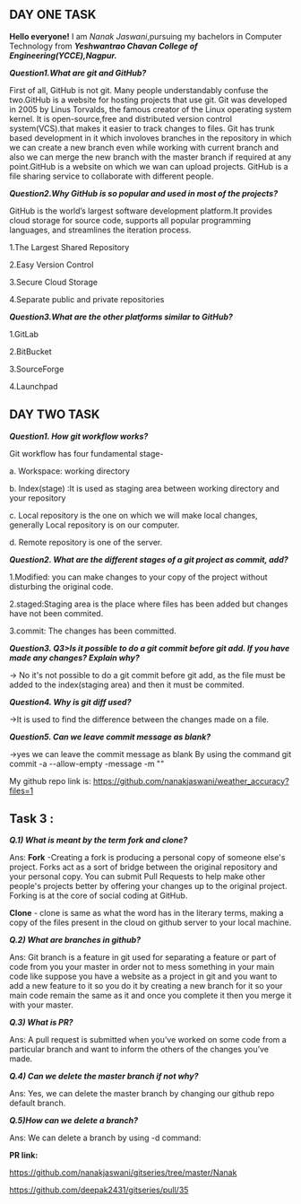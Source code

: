 ## DAY ONE TASK

**Hello everyone!**
I am *Nanak Jaswani*,pursuing
my bachelors in Computer Technology from _**Yeshwantrao Chavan  College of Engineering(YCCE),Nagpur.**_

_**Question1.What are git and GitHub?**_

First of all, GitHub is not git.
Many people understandably confuse the two.GitHub is a website for hosting projects that use git.
Git was developed in 2005 by Linus Torvalds, the famous creator of the Linux operating system kernel.
It is open-source,free and distributed version control system(VCS).that makes it easier to track changes to files. Git has trunk based development in it which involoves branches in the repository in which we can create a new branch even while working with current branch and also we can merge the new branch with the master branch if required at any point.GitHub is a website on which we wan can upload projects. 
GitHub is a file sharing service to collaborate with different people.

_**Question2.Why GitHub is so popular and used in most of the projects?**_

GitHub is the world’s largest software development platform.It provides cloud storage for source code, supports all popular programming languages, and streamlines the iteration process.

1.The Largest Shared Repository

2.Easy Version Control

3.Secure Cloud Storage

4.Separate public and private repositories

_**Question3.What are the other platforms similar to GitHub?**_

1.GitLab

2.BitBucket

3.SourceForge

4.Launchpad






## DAY TWO TASK

_**Question1. How git workflow works?**_

Git workflow has four fundamental stage-

a. Workspace: working directory

b. Index(stage) :It is used as staging area between working directory and your repository

c. Local repository is the one on which we will make local changes, generally Local repository is on our computer. 

d. Remote repository is one of the server. 

_**Question2. What are the different stages of a git project as commit, add?**_

1.Modified: you can make changes to your copy of the project without disturbing the original code. 

2.staged:Staging area is the place where files has been added but changes have not been commited. 

3.commit: The changes has been committed. 


_**Question3. Q3>Is it possible to do a git commit before git add. If you have made any changes? Explain why?**_

-> No it's not possible to do a git commit before git add, as the file must be added to the index(staging area) and then it must be commited. 

_**Question4. Why is git diff used?**_

->It is used to find the difference between the changes made on a file. 

_**Question5. Can we leave commit message as blank?**_

->yes we can leave the commit message as blank
By using the command
git commit -a --allow-empty -message -m ""

My github repo link is:
https://github.com/nanakjaswani/weather_accuracy?files=1


## Task 3 :

_**Q.1) What is meant by the term fork and clone?**_

Ans: **Fork** -Creating a fork is producing a personal copy of someone else's project. Forks act as a sort of bridge between the original repository and your personal copy. You can submit Pull Requests to help make other people's projects better by offering your changes up to the original project. Forking is at the core of social coding at GitHub.

**Clone** - clone is same as what the word has in the literary terms, making a copy of the files present in the cloud on github server to your local machine.

_**Q.2) What are branches in github?**_

Ans: Git branch is a feature in git used for separating a feature or part of code from you your master in order not to mess something in your main code like suppose you have a website as a project in git and you want to add a new feature to it so you do it by creating a new branch for it so your main code remain the same as it and once you complete it then you merge it with your master. 

_**Q.3) What is PR?**_

Ans: A pull request is submitted when you’ve worked on some code from a particular branch and want to inform the others of the changes you’ve made.

_**Q.4) Can we delete the master branch if not why?**_

Ans: Yes, we can delete the master branch by changing our github repo default branch.

_**Q.5)How can we delete a branch?**_

Ans: We can delete a branch by using -d command:

**PR link:**

https://github.com/nanakjaswani/gitseries/tree/master/Nanak

https://github.com/deepak2431/gitseries/pull/35